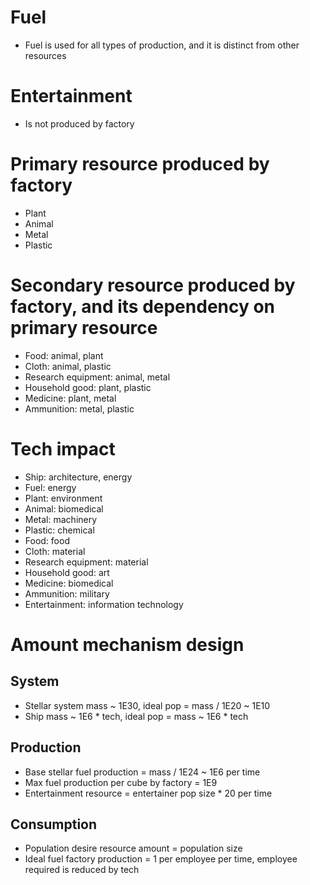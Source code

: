 # Fuel
* Fuel is used for all types of production, and it is distinct from other resources

# Entertainment
* Is not produced by factory

# Primary resource produced by factory
* Plant
* Animal
* Metal
* Plastic

# Secondary resource produced by factory, and its dependency on primary resource
* Food: animal, plant
* Cloth: animal, plastic
* Research equipment: animal, metal
* Household good: plant, plastic
* Medicine: plant, metal
* Ammunition: metal, plastic

# Tech impact
* Ship: architecture, energy
* Fuel: energy
* Plant: environment
* Animal: biomedical
* Metal: machinery
* Plastic: chemical
* Food: food
* Cloth: material
* Research equipment: material
* Household good: art
* Medicine: biomedical
* Ammunition: military
* Entertainment: information technology

# Amount mechanism design

## System
* Stellar system mass ~ 1E30, ideal pop = mass / 1E20 ~ 1E10
* Ship mass ~ 1E6 * tech, ideal pop = mass ~ 1E6 * tech
  
## Production
* Base stellar fuel production = mass / 1E24 ~ 1E6 per time
* Max fuel production per cube by factory = 1E9
* Entertainment resource = entertainer pop size * 20 per time
  
## Consumption
* Population desire resource amount = population size
* Ideal fuel factory production = 1 per employee per time, employee required is reduced by tech